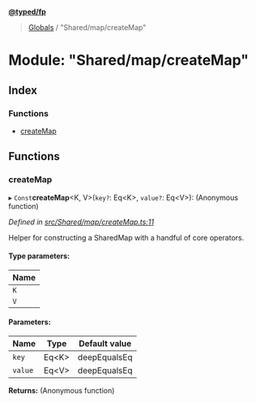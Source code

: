 **[@typed/fp](../README.md)**

> [Globals](../globals.md) / "Shared/map/createMap"

# Module: "Shared/map/createMap"

## Index

### Functions

* [createMap](_shared_map_createmap_.md#createmap)

## Functions

### createMap

▸ `Const`**createMap**\<K, V>(`key?`: Eq\<K>, `value?`: Eq\<V>): (Anonymous function)

*Defined in [src/Shared/map/createMap.ts:11](https://github.com/TylorS/typed-fp/blob/f27ba3e/src/Shared/map/createMap.ts#L11)*

Helper for constructing a SharedMap with a handful of core operators.

#### Type parameters:

Name |
------ |
`K` |
`V` |

#### Parameters:

Name | Type | Default value |
------ | ------ | ------ |
`key` | Eq\<K> | deepEqualsEq |
`value` | Eq\<V> | deepEqualsEq |

**Returns:** (Anonymous function)
